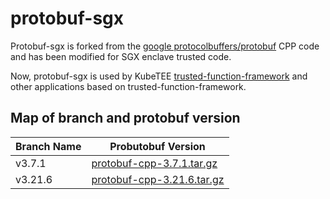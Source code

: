 # protobuf-sgx

Protobuf-sgx is forked from the [google protocolbuffers/protobuf](https://github.com/protocolbuffers/protobuf)
CPP code and has been modified for SGX enclave trusted code.

Now, protobuf-sgx is used by KubeTEE [trusted-function-framework](https://github.com/SOFAEnclave/trusted-function-framework)
and other applications based on trusted-function-framework.


## Map of branch and protobuf version

| Branch Name  | Probutobuf Version                                                                                                          |
| ------------ | -------------------                                                                                                         |
| v3.7.1       | [protobuf-cpp-3.7.1.tar.gz](https://github.com/protocolbuffers/protobuf/releases/download/v3.7.1/protobuf-cpp-3.7.1.tar.gz) |
| v3.21.6      | [protobuf-cpp-3.21.6.tar.gz](https://github.com/protocolbuffers/protobuf/releases/download/v21.6/protobuf-all-21.6.tar.gz)  |
